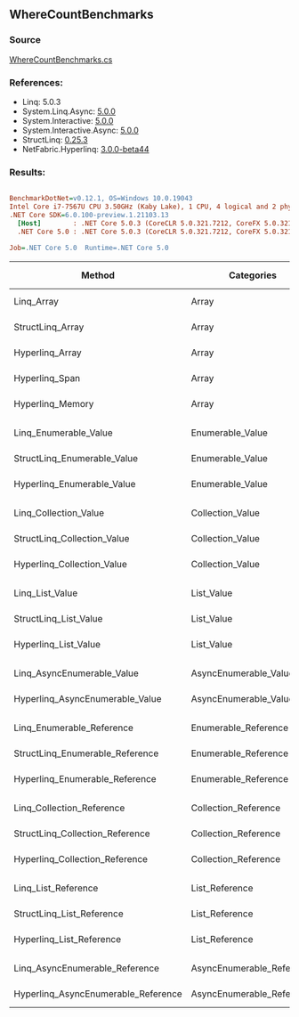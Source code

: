 ﻿## WhereCountBenchmarks

### Source
[WhereCountBenchmarks.cs](../NetFabric.Hyperlinq.Benchmarks/Benchmarks/WhereCountBenchmarks.cs)

### References:
- Linq: 5.0.3
- System.Linq.Async: [5.0.0](https://www.nuget.org/packages/System.Linq.Async/5.0.0)
- System.Interactive: [5.0.0](https://www.nuget.org/packages/System.Interactive/5.0.0)
- System.Interactive.Async: [5.0.0](https://www.nuget.org/packages/System.Interactive.Async/5.0.0)
- StructLinq: [0.25.3](https://www.nuget.org/packages/StructLinq/0.25.3)
- NetFabric.Hyperlinq: [3.0.0-beta44](https://www.nuget.org/packages/NetFabric.Hyperlinq/3.0.0-beta44)

### Results:
``` ini

BenchmarkDotNet=v0.12.1, OS=Windows 10.0.19043
Intel Core i7-7567U CPU 3.50GHz (Kaby Lake), 1 CPU, 4 logical and 2 physical cores
.NET Core SDK=6.0.100-preview.1.21103.13
  [Host]        : .NET Core 5.0.3 (CoreCLR 5.0.321.7212, CoreFX 5.0.321.7212), X64 RyuJIT
  .NET Core 5.0 : .NET Core 5.0.3 (CoreCLR 5.0.321.7212, CoreFX 5.0.321.7212), X64 RyuJIT

Job=.NET Core 5.0  Runtime=.NET Core 5.0  

```
|                              Method |                Categories | Count |       Mean |    Error |   StdDev | Ratio | RatioSD |  Gen 0 | Gen 1 | Gen 2 | Allocated |
|------------------------------------ |-------------------------- |------ |-----------:|---------:|---------:|------:|--------:|-------:|------:|------:|----------:|
|                          Linq_Array |                     Array |   100 |   708.1 ns |  3.07 ns |  2.73 ns |  1.00 |    0.00 | 0.0153 |     - |     - |      32 B |
|                    StructLinq_Array |                     Array |   100 |   241.5 ns |  2.91 ns |  2.58 ns |  0.34 |    0.00 |      - |     - |     - |         - |
|                     Hyperlinq_Array |                     Array |   100 |   206.9 ns |  1.03 ns |  0.96 ns |  0.29 |    0.00 |      - |     - |     - |         - |
|                      Hyperlinq_Span |                     Array |   100 |   202.3 ns |  0.46 ns |  0.43 ns |  0.29 |    0.00 |      - |     - |     - |         - |
|                    Hyperlinq_Memory |                     Array |   100 |   182.5 ns |  0.53 ns |  0.44 ns |  0.26 |    0.00 |      - |     - |     - |         - |
|                                     |                           |       |            |          |          |       |         |        |       |       |           |
|               Linq_Enumerable_Value |          Enumerable_Value |   100 | 1,190.8 ns |  5.91 ns |  5.24 ns |  1.00 |    0.00 | 0.0153 |     - |     - |      32 B |
|         StructLinq_Enumerable_Value |          Enumerable_Value |   100 | 1,193.9 ns |  6.87 ns |  6.09 ns |  1.00 |    0.01 | 0.0153 |     - |     - |      32 B |
|          Hyperlinq_Enumerable_Value |          Enumerable_Value |   100 |   268.4 ns |  2.72 ns |  2.41 ns |  0.23 |    0.00 |      - |     - |     - |         - |
|                                     |                           |       |            |          |          |       |         |        |       |       |           |
|               Linq_Collection_Value |          Collection_Value |   100 | 1,210.5 ns |  6.57 ns |  5.83 ns |  1.00 |    0.00 | 0.0153 |     - |     - |      32 B |
|         StructLinq_Collection_Value |          Collection_Value |   100 | 1,163.0 ns |  5.17 ns |  4.58 ns |  0.96 |    0.01 | 0.0153 |     - |     - |      32 B |
|          Hyperlinq_Collection_Value |          Collection_Value |   100 |   274.8 ns |  1.05 ns |  0.82 ns |  0.23 |    0.00 |      - |     - |     - |         - |
|                                     |                           |       |            |          |          |       |         |        |       |       |           |
|                     Linq_List_Value |                List_Value |   100 | 1,206.0 ns |  2.63 ns |  2.19 ns |  1.00 |    0.00 | 0.0153 |     - |     - |      32 B |
|               StructLinq_List_Value |                List_Value |   100 |   474.2 ns |  3.28 ns |  2.91 ns |  0.39 |    0.00 |      - |     - |     - |         - |
|                Hyperlinq_List_Value |                List_Value |   100 |   618.5 ns |  2.87 ns |  2.40 ns |  0.51 |    0.00 |      - |     - |     - |         - |
|                                     |                           |       |            |          |          |       |         |        |       |       |           |
|          Linq_AsyncEnumerable_Value |     AsyncEnumerable_Value |   100 | 2,268.0 ns | 14.41 ns | 12.78 ns |  1.00 |    0.00 | 0.0191 |     - |     - |      40 B |
|     Hyperlinq_AsyncEnumerable_Value |     AsyncEnumerable_Value |   100 | 5,953.1 ns | 24.09 ns | 21.36 ns |  2.62 |    0.02 | 0.0687 |     - |     - |     144 B |
|                                     |                           |       |            |          |          |       |         |        |       |       |           |
|           Linq_Enumerable_Reference |      Enumerable_Reference |   100 |   814.8 ns |  4.93 ns |  4.37 ns |  1.00 |    0.00 | 0.0153 |     - |     - |      32 B |
|     StructLinq_Enumerable_Reference |      Enumerable_Reference |   100 |   703.6 ns |  5.15 ns |  4.82 ns |  0.86 |    0.01 | 0.0153 |     - |     - |      32 B |
|      Hyperlinq_Enumerable_Reference |      Enumerable_Reference |   100 |   596.8 ns |  4.06 ns |  3.80 ns |  0.73 |    0.01 | 0.0153 |     - |     - |      32 B |
|                                     |                           |       |            |          |          |       |         |        |       |       |           |
|           Linq_Collection_Reference |      Collection_Reference |   100 |   812.2 ns |  3.22 ns |  2.85 ns |  1.00 |    0.00 | 0.0153 |     - |     - |      32 B |
|     StructLinq_Collection_Reference |      Collection_Reference |   100 |   662.1 ns |  2.94 ns |  2.30 ns |  0.82 |    0.00 | 0.0153 |     - |     - |      32 B |
|      Hyperlinq_Collection_Reference |      Collection_Reference |   100 |   606.5 ns |  2.91 ns |  2.43 ns |  0.75 |    0.00 | 0.0153 |     - |     - |      32 B |
|                                     |                           |       |            |          |          |       |         |        |       |       |           |
|                 Linq_List_Reference |            List_Reference |   100 |   803.1 ns |  4.77 ns |  4.23 ns |  1.00 |    0.00 | 0.0153 |     - |     - |      32 B |
|           StructLinq_List_Reference |            List_Reference |   100 |   709.9 ns |  4.29 ns |  4.01 ns |  0.88 |    0.01 | 0.0153 |     - |     - |      32 B |
|            Hyperlinq_List_Reference |            List_Reference |   100 |   641.7 ns |  3.03 ns |  2.69 ns |  0.80 |    0.00 |      - |     - |     - |         - |
|                                     |                           |       |            |          |          |       |         |        |       |       |           |
|      Linq_AsyncEnumerable_Reference | AsyncEnumerable_Reference |   100 | 2,134.6 ns |  7.28 ns |  6.81 ns |  1.00 |    0.00 | 0.0191 |     - |     - |      40 B |
| Hyperlinq_AsyncEnumerable_Reference | AsyncEnumerable_Reference |   100 | 6,145.6 ns | 26.59 ns | 24.87 ns |  2.88 |    0.02 | 0.0687 |     - |     - |     152 B |
